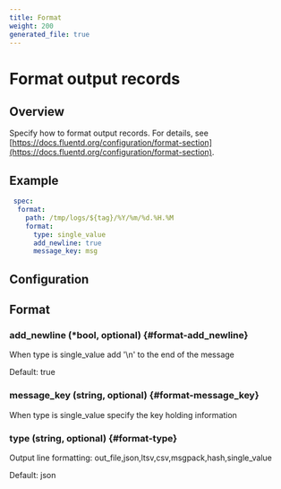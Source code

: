 ```yaml
---
title: Format
weight: 200
generated_file: true
---
```


# Format output records
## Overview

 Specify how to format output records. For details, see [https://docs.fluentd.org/configuration/format-section](https://docs.fluentd.org/configuration/format-section).

## Example

```yaml
 spec:
  format:
    path: /tmp/logs/${tag}/%Y/%m/%d.%H.%M
    format:
      type: single_value
      add_newline: true
      message_key: msg
```


## Configuration
## Format

### add_newline (*bool, optional) {#format-add_newline}

When type is single_value add '\n' to the end of the message  

Default:  true

### message_key (string, optional) {#format-message_key}

When type is single_value specify the key holding information 


### type (string, optional) {#format-type}

Output line formatting: out_file,json,ltsv,csv,msgpack,hash,single_value  

Default:  json


